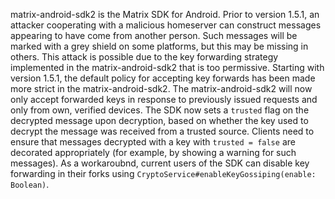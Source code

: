 matrix-android-sdk2 is the Matrix SDK for Android. Prior to version 1.5.1, an attacker cooperating with a malicious homeserver can construct messages appearing to have come from another person. Such messages will be marked with a grey shield on some platforms, but this may be missing in others. This attack is possible due to the key forwarding strategy implemented in the matrix-android-sdk2 that is too permissive. Starting with version 1.5.1, the default policy for accepting key forwards has been made more strict in the matrix-android-sdk2. The matrix-android-sdk2 will now only accept forwarded keys in response to previously issued requests and only from own, verified devices. The SDK now sets a `trusted` flag on the decrypted message upon decryption, based on whether the key used to decrypt the message was received from a trusted source. Clients need to ensure that messages decrypted with a key with `trusted = false` are decorated appropriately (for example, by showing a warning for such messages). As a workaroubnd, current users of the SDK can disable key forwarding in their forks using `CryptoService#enableKeyGossiping(enable: Boolean)`.